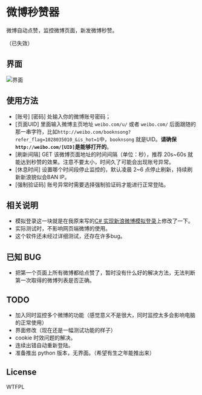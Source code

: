 # 微博秒赞器
微博自动点赞，监控微博页面，新发微博秒赞。

（已失效）

## 界面
![界面](https://raw.githubusercontent.com/huiyadanli/WeiboMonitor/master/image/screenshot0.png)

## 使用方法
* [账号] [密码] 处输入你的微博账号密码；
* [页面UID] 里面输入微博主页地址 `weibo.com/u/` 或者 `weibo.com/` 后面跟随的那一串字符，比如`http://weibo.com/booknsong?refer_flag=1028035010_&is_hot=1`中，`booknsong` 就是UID。**请确保`http://weibo.com/[UID]`是能够打开的**。
* [刷新间隔] GET 该微博页面地址的时间间隔（单位：秒），推荐 20s~60s 就能达到秒赞的效果。注意不要太小，时间久了可能会出现账号异常。
* [休息时间] 设置哪个时间段停止监控的，默认凌晨 2~6 点停止刷新，持续刷新新浪貌似会BAN IP。
* [强制验证码] 账号异常时需要选择强制验证码才能进行正常登陆。

## 相关说明
* 模拟登录这一块就是在我原来写的[C# 实现新浪微博模拟登录](https://github.com/huiyadanli/SinaLogin)上修改了一下。
* 实际测试时，不影响网页端微博的使用。
* 这个软件还未经过详细测试，还存在许多bug。

## 已知 BUG
* 把第一个页面上所有微博都给点赞了，暂时没有什么好的解决方法，无法判断第一次取得的微博列表是否正确。

## TODO
* 加入同时监控多个微博的功能（感觉意义不是很大，同时监控太多会影响电脑的正常使用）
* 界面修改（现在还是一幅测试功能的样子）
* cookie 时效问题的解决。
* 连续出错自动重新登陆。
* 准备推出 python 版本，无界面。（希望有生之年能推出来）

## License
WTFPL